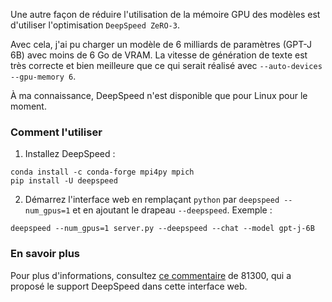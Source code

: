 Une autre façon de réduire l'utilisation de la mémoire GPU des modèles est d'utiliser l'optimisation `DeepSpeed ZeRO-3`.

Avec cela, j'ai pu charger un modèle de 6 milliards de paramètres (GPT-J 6B) avec moins de 6 Go de VRAM. La vitesse de génération de texte est très correcte et bien meilleure que ce qui serait réalisé avec `--auto-devices --gpu-memory 6`.

À ma connaissance, DeepSpeed n'est disponible que pour Linux pour le moment.

### Comment l'utiliser

1. Installez DeepSpeed : 

```
conda install -c conda-forge mpi4py mpich
pip install -U deepspeed
```

2. Démarrez l'interface web en remplaçant `python` par `deepspeed --num_gpus=1` et en ajoutant le drapeau `--deepspeed`. Exemple :

```
deepspeed --num_gpus=1 server.py --deepspeed --chat --model gpt-j-6B
```

### En savoir plus

Pour plus d'informations, consultez [ce commentaire](https://github.com/oobabooga/text-generation-webui/issues/40#issuecomment-1412038622) de 81300, qui a proposé le support DeepSpeed dans cette interface web.

